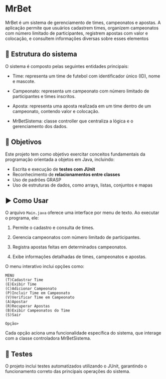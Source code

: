 # MrBet

MrBet é um sistema de gerenciamento de times, campeonatos e apostas. A aplicação permite que usuários cadastrem times, organizem campeonatos com número limitado de participantes, registrem apostas com valor e colocação, e consultem informações diversas sobre esses elementos

## 📁 Estrutura do sistema
O sistema é composto pelas seguintes entidades principais:

- Time: representa um time de futebol com identificador único (ID), nome e mascote.

- Campeonato: representa um campeonato com número limitado de participantes e times inscritos.

- Aposta: representa uma aposta realizada em um time dentro de um campeonato, contendo valor e colocação.

- MrBetSistema: classe controller que centraliza a lógica e o gerenciamento dos dados.

## 🎯 Objetivos

Este projeto tem como objetivo exercitar conceitos fundamentais da programação orientada a objetos em Java, incluindo:

- Escrita e execução de **testes com JUnit**
- Reconhecimento de **relacionamentos entre classes**
- Uso de padrões GRASP
- Uso de estruturas de dados, como arrays, listas, conjuntos e mapas

## ▶️ Como Usar
O arquivo `Main.java` oferece uma interface por menu de texto. Ao executar o programa, ele:

1. Permite o cadastro e consulta de times.

2. Gerencia campeonatos com número limitado de participantes.

3. Registra apostas feitas em determinados campeonatos.

4. Exibe informações detalhadas de times, campeonatos e apostas.

O menu interativo inclui opções como:

```text
MENU
(T)Cadastrar Time
(E)Exibir Time
(C)Adicionar Campeonato
(P)Incluir Time em Campeonato
(V)Verificar Time em Campeonato
(A)Apostar
(R)Recuperar Apostas
(B)Exibir Campeonatos do Time
(S)Sair

Opção>
```
Cada opção aciona uma funcionalidade específica do sistema, que interage com a classe controladora MrBetSistema.

## 🧪 Testes
O projeto inclui testes automatizados utilizando o JUnit, garantindo o funcionamento correto das principais operações do sistema.